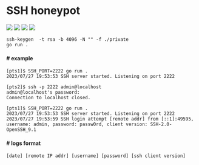 # SSH honeypot

![](https://img.shields.io/github/issues/michalswi/honeypot)
![](https://img.shields.io/github/forks/michalswi/honeypot)
![](https://img.shields.io/github/stars/michalswi/honeypot)
![](https://img.shields.io/github/last-commit/michalswi/honeypot)

```
ssh-keygen  -t rsa -b 4096 -N "" -f ./private
go run .
```

#### \# example
```
[pts1]$ SSH_PORT=2222 go run .
2023/07/27 19:53:53 SSH server started. Listening on port 2222

[pts2]$ ssh -p 2222 admin@localhost
admin@localhost's password:
Connection to localhost closed.

[pts1]$ SSH_PORT=2222 go run .
2023/07/27 19:53:53 SSH server started. Listening on port 2222
2023/07/27 19:53:59 SSH login attempt [remote addr] from [::1]:49595, username: admin, password: passw0rd, client version: SSH-2.0-OpenSSH_9.1
```

#### \# logs format

`[date] [remote IP addr] [username] [password] [ssh client version]` 
